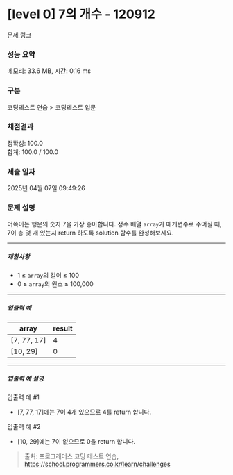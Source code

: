 # [level 0] 7의 개수 - 120912 

[문제 링크](https://school.programmers.co.kr/learn/courses/30/lessons/120912) 

### 성능 요약

메모리: 33.6 MB, 시간: 0.16 ms

### 구분

코딩테스트 연습 > 코딩테스트 입문

### 채점결과

정확성: 100.0<br/>합계: 100.0 / 100.0

### 제출 일자

2025년 04월 07일 09:49:26

### 문제 설명

<p>머쓱이는 행운의 숫자 7을 가장 좋아합니다. 정수 배열 <code>array</code>가 매개변수로 주어질 때, 7이 총 몇 개 있는지 return 하도록 solution 함수를 완성해보세요.</p>

<hr>

<h5>제한사항</h5>

<ul>
<li>1 ≤ <code>array</code>의 길이 ≤ 100</li>
<li>0 ≤ <code>array</code>의 원소 ≤ 100,000</li>
</ul>

<hr>

<h5>입출력 예</h5>
<table class="table">
        <thead><tr>
<th>array</th>
<th>result</th>
</tr>
</thead>
        <tbody><tr>
<td>[7, 77, 17]</td>
<td>4</td>
</tr>
<tr>
<td>[10, 29]</td>
<td>0</td>
</tr>
</tbody>
      </table>
<hr>

<h5>입출력 예 설명</h5>

<p>입출력 예 #1</p>

<ul>
<li>[7, 77, 17]에는 7이 4개 있으므로 4를 return 합니다.</li>
</ul>

<p>입출력 예 #2</p>

<ul>
<li>[10, 29]에는 7이 없으므로 0을 return 합니다.</li>
</ul>


> 출처: 프로그래머스 코딩 테스트 연습, https://school.programmers.co.kr/learn/challenges